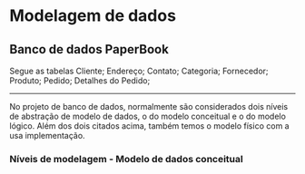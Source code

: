 # Modelagem de dados
## Banco de dados PaperBook

Segue as tabelas
Cliente; Endereço; Contato; Categoria; Fornecedor; Produto; Pedido; Detalhes do Pedido;

<hr>

No projeto de banco de dados, normalmente são considerados dois níveis de abstração de modelo de dados, o do modelo conceitual e o do modelo lógico.
Além dos dois citados acima, também temos o modelo físico com a usa implementação.

### Níveis de modelagem - Modelo de dados conceitual 
